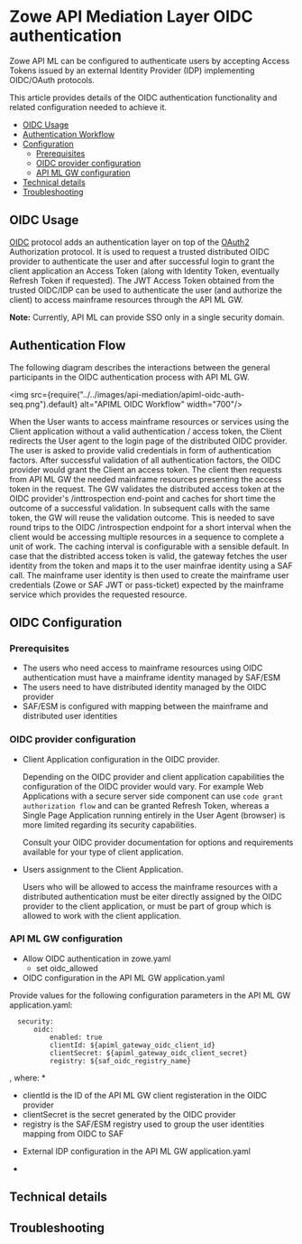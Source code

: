 # Zowe API Mediation Layer OIDC authentication

Zowe API ML can be configured to authenticate users by accepting Access Tokens issued by an external Identity Provider (IDP) implementing OIDC/OAuth protocols.

This article provides details of the OIDC authentication functionality and related configuration needed to achieve it.

- [OIDC Usage](#oidc-usage)
- [Authentication Workflow](#authentication-flow)
- [Configuration](#oidc-configuration)
    * [Prerequisites](#prerequisites)
    * [OIDC provider configuration](#oidc-provider-configuration)
    * [API ML GW configuration](#api-ml-gw-configuration)
- [Technical details](#technical-details)
- [Troubleshooting](#troubleshooting)

## OIDC Usage
[OIDC](https://openid.net/specs/openid-connect-core-1_0.html) protocol adds an authentication layer on top of the [OAuth2](https://www.rfc-editor.org/rfc/rfc6749) Authorization protocol. 
It is used to request a trusted distributed OIDC provider to authenticate the user and after successful login to grant the client application an Access Token (along with Identity Token, eventually Refresh Token if requested).
The JWT Access Token obtained from the trusted OIDC/IDP can be used to authenticate the user (and authorize the client) to access mainframe resources through the API ML GW.

**Note:** Currently, API ML can provide SSO only in a single security domain.

## Authentication Flow
The following diagram describes the interactions between the general participants in the OIDC authentication process with API ML GW.

<img src={require("../../images/api-mediation/apiml-oidc-auth-seq.png").default} alt="APIML OIDC Workflow" width="700"/>

When the User wants to access mainframe resources or services using the Client application without a valid authentication / access token, 
the Client redirects the User agent to the login page of the distributed OIDC provider. The user is asked to provide valid credentials in form of authentication factors.
After successful validation of all authentication factors, the OIDC provider would grant the Client an access token. 
The client then requests from API ML GW the needed mainframe resources presenting the access token in the request.
The GW validates the distributed access token at the OIDC provider's /inttrospection end-point and caches for short time the outcome of a successful validation.
In subsequent calls with the same token, the GW will reuse the validation outcome. This is needed to save round trips to the OIDC /introspection endpoint 
for a short interval when the client would be accessing multiple resources in a sequence to complete a unit of work. The caching interval is configurable with a sensible default. 
In case that the distribted access token is valid, the gateway fetches the user identity from the token and maps it to the user mainfrae identity using a SAF call.
The mainframe user identity is then used to create the mainframe user credentials (Zowe or SAF JWT or pass-ticket) expected by the mainframe service which provides the requested resource.

## OIDC Configuration

### Prerequisites

- The users who need access to mainframe resources using OIDC authentication must have a mainframe identity managed by SAF/ESM
- The users need to have distributed identity managed by the OIDC provider  
- SAF/ESM is configured with mapping between the mainframe and distributed user identities
  
### OIDC provider configuration

- Client Application configuration in the OIDC provider. 

  Depending on the OIDC provider and client application capabilities the configuration of the OIDC provider would vary.
For example Web Applications with a secure server side component can use `code grant authorization flow` and can be granted Refresh Token, whereas a Single Page Application running entirely in the User Agent (browser) is more limited regarding its security capabilities.  

  Consult your OIDC provider documentation for options and requirements available for your type of client application. 

- Users assignment to the Client Application.

  Users who will be allowed to access the mainframe resources with a distributed authentication must be eiter directly assigned by the OIDC provider to the client application,
or must be part of group which is allowed to work with the client application.     

### API ML GW configuration
* Allow OIDC authentication in zowe.yaml
  * set oidc_allowed
* OIDC configuration in the API ML GW application.yaml

Provide values for the following configuration parameters in the API ML GW application.yaml:
```
  security:
      oidc:
          enabled: true
          clientId: ${apiml_gateway_oidc_client_id}
          clientSecret: ${apiml_gateway_oidc_client_secret}
          registry: ${saf_oidc_registry_name} 
```
, where: 
* 
  - clientId is the ID of the API ML GW client registeration in the OIDC provider
  - clientSecret is the secret generated by the OIDC provider
  - registry is the SAF/ESM registry used to group the user identities mapping from OIDC to SAF 

* External IDP configuration in the API ML GW application.yaml
- 

## Technical details

## Troubleshooting
